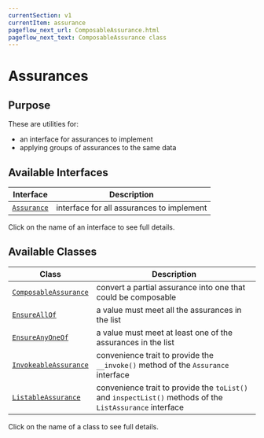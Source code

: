 ```yaml
---
currentSection: v1
currentItem: assurance
pageflow_next_url: ComposableAssurance.html
pageflow_next_text: ComposableAssurance class
---
```


# Assurances

## Purpose

These are utilities for:

* an interface for assurances to implement
* applying groups of assurances to the same data

## Available Interfaces

Interface | Description
------|------------
[`Assurance`](../Interfaces/Assurance.html) | interface for all assurances to implement

Click on the name of an interface to see full details.

## Available Classes

Class | Description
------|------------
[`ComposableAssurance`](ComposableAssurance.html) | convert a partial assurance into one that could be composable
[`EnsureAllOf`](EnsureAllOf.html) | a value must meet all the assurances in the list
[`EnsureAnyOneOf`](EnsureAnyOneOf.html) | a value must meet at least one of the assurances in the list
[`InvokeableAssurance`](InvokeableAssurance.html) | convenience trait to provide the `__invoke()` method of the `Assurance` interface
[`ListableAssurance`](ListableAssurance.html) | convenience trait to provide the `toList()` and `inspectList()` methods of the `ListAssurance` interface

Click on the name of a class to see full details.
